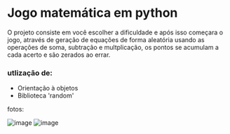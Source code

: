 # Jogo matemática em python

O projeto consiste em você escolher a dificuldade e após isso começara o jogo, através de geração de equações de forma aleatória usando as operações de soma, subtração e multplicação, os pontos se acumulam a cada acerto e são zerados ao errar.

### utlização de: 
- Orientação à objetos
- Biblioteca 'random'

fotos: 

![image](https://github.com/user-attachments/assets/a3be6695-70a2-4551-82ee-eb35259e9459)
![image](https://github.com/user-attachments/assets/d74d284b-4a06-4738-816f-e070504a8070)
